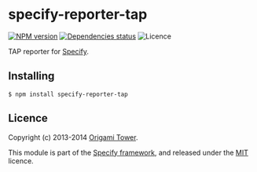 specify-reporter-tap
====================

[![NPM version](https://img.shields.io/npm/v/specify-reporter-tap.svg?style=flat)](https://npmjs.org/package/specify-reporter-tap)
[![Dependencies status](https://img.shields.io/david/origamitower/specify-reporter-tap.svg?style=flat)](https://david-dm.org/origamitower/specify-reporter-tap)
![Licence](https://img.shields.io/npm/l/specify-reporter-tap.svg?style=flat&label=licence)

TAP reporter for [Specify][].


## Installing

```shell
$ npm install specify-reporter-tap
```

## Licence

Copyright (c) 2013-2014 [Origami Tower](http://www.origamitower.com).

This module is part of the [Specify framework][Specify], and released under the
[MIT](http://origami-tower.mit-license.org/) licence.

[Specify]: https://github.com/origamitower/specify

